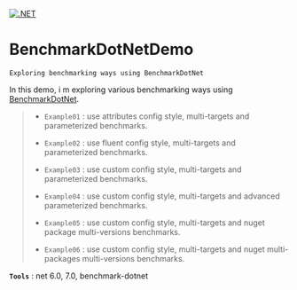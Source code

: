 ﻿[![.NET](https://github.com/aimenux/BenchmarkDotNetDemo/actions/workflows/ci.yml/badge.svg?branch=main)](https://github.com/aimenux/BenchmarkDotNetDemo/actions/workflows/ci.yml)

# BenchmarkDotNetDemo
```
Exploring benchmarking ways using BenchmarkDotNet
```

In this demo, i m exploring various benchmarking ways using [BenchmarkDotNet](https://github.com/dotnet/BenchmarkDotNet).
>
> - `Example01` : use attributes config style, multi-targets and parameterized benchmarks.
>
> - `Example02` : use fluent config style, multi-targets and parameterized benchmarks.
>
> - `Example03` : use custom config style, multi-targets and parameterized benchmarks.
>
> - `Example04` : use custom config style, multi-targets and advanced parameterized benchmarks.
>
> - `Example05` : use custom config style, multi-targets and nuget package multi-versions benchmarks.
>
> - `Example06` : use custom config style, multi-targets and nuget multi-packages multi-versions benchmarks.
>
**`Tools`** : net 6.0, 7.0, benchmark-dotnet